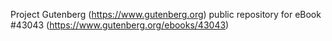 Project Gutenberg (https://www.gutenberg.org) public repository for eBook #43043 (https://www.gutenberg.org/ebooks/43043)
